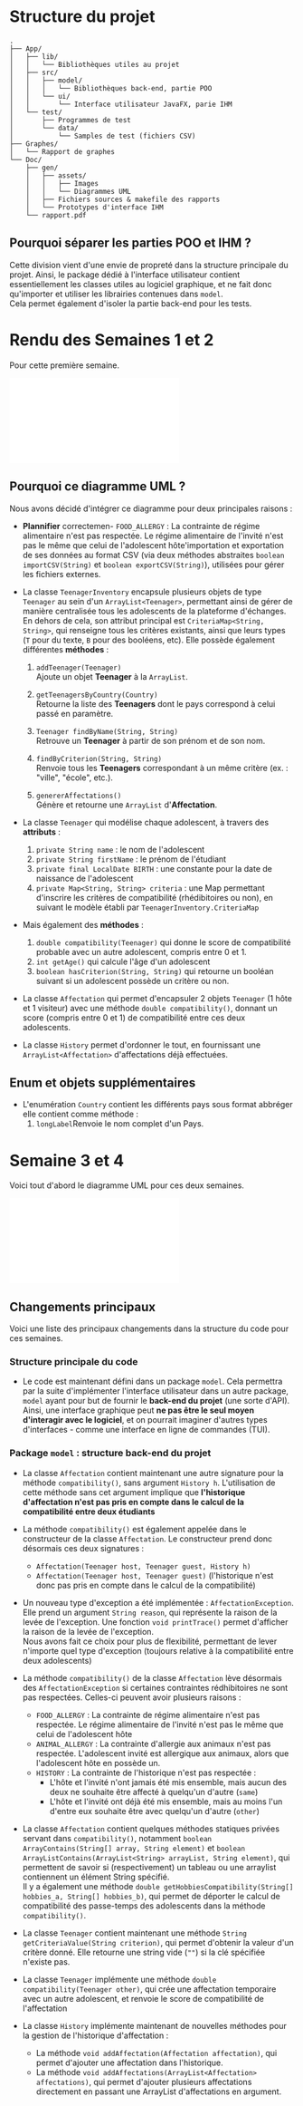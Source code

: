 # Structure du projet 

```
.
├── App/
│   ├── lib/
│   │   └── Bibliothèques utiles au projet
│   ├── src/
│   │   ├── model/
│   │   │   └── Bibliothèques back-end, partie POO
│   │   └── ui/
│   │       └── Interface utilisateur JavaFX, parie IHM
│   └── test/
│       ├── Programmes de test
│       └── data/
│           └── Samples de test (fichiers CSV)
├── Graphes/
│   └── Rapport de graphes
└── Doc/
    ├── gen/
    │   ├── assets/
    │   │   ├── Images
    │   │   └── Diagrammes UML
    │   ├── Fichiers sources & makefile des rapports
    │   └── Prototypes d'interface IHM
    └── rapport.pdf  
```

## Pourquoi séparer les parties POO et IHM ? 

Cette division vient d'une envie de propreté dans la structure principale du projet. Ainsi, le package dédié à l'interface utilisateur contient essentiellement les classes utiles au logiciel graphique, et ne fait donc qu'importer et utiliser les librairies contenues dans `model`.  
Cela permet également d'isoler la partie back-end pour les tests.

# Rendu des Semaines 1 et 2

Pour cette première semaine.

![Diagramme UML du projet](assets/DiagramUML.pdf)

## Pourquoi ce diagramme UML ? 

Nous avons décidé d'intégrer ce diagramme pour deux principales raisons : 
 - **Plannifier** correctemen- `FOOD_ALLERGY` : La contrainte de régime alimentaire n'est pas respectée. Le régime alimentaire de l'invité n'est pas le même que celui de l'adolescent hôte'importation et exportation de ses données au format CSV (via deux méthodes abstraites `boolean importCSV(String)` et `boolean exportCSV(String)`), utilisées pour gérer les fichiers externes. 

- La classe `TeenagerInventory` encapsule plusieurs objets de type `Teenager` au sein d'un `ArrayList<Teenager>`, permettant ainsi de gérer de manière centralisée tous les adolescents de la plateforme d'échanges. En dehors de cela, son attribut principal est `CriteriaMap<String, String>`, qui renseigne tous les critères existants, ainsi que leurs types (`T` pour du texte, `B` pour des booléens, etc). Elle possède également différentes **méthodes** :

    1. `addTeenager(Teenager)`  
   Ajoute un objet **Teenager** à la `ArrayList`.

    2. `getTeenagersByCountry(Country)`  
    Retourne la liste des **Teenagers** dont le pays correspond à celui passé en paramètre.

    3. `Teenager findByName(String, String)`  
    Retrouve un **Teenager** à partir de son prénom et de son nom.

    4. `findByCriterion(String, String)`  
    Renvoie tous les **Teenagers** correspondant à un même critère (ex. : "ville", "école", etc.).

    5. `genererAffectations()`  
    Génère et retourne une `ArrayList` d'**Affectation**.

- La classe `Teenager` qui modélise chaque adolescent, à travers des **attributs** : 
    1. `private String name` : le nom de l'adolescent
    2. `private String firstName` : le prénom de l'étudiant
    3. `private final LocalDate BIRTH` : une constante pour la date de naissance de l'adolescent
    4. `private Map<String, String> criteria` : une Map permettant d'inscrire les critères de compatibilité (rhédibitoires ou non), en suivant le modèle établi par `TeenagerInventory.CriteriaMap`  
 - Mais également des **méthodes** : 
    1. `double compatibility(Teenager)` qui donne le score de compatibilité probable avec un autre adolescent, compris entre 0 et 1.
    2. `int getAge()` qui calcule l'âge d'un adolescent
    3. `boolean hasCriterion(String, String)` qui retourne un booléan suivant si un adolescent possède un critère ou non.
    

- La classe `Affectation` qui permet d'encapsuler 2 objets `Teenager` (1 hôte et 1 visiteur) avec une méthode `double compatibility()`, donnant un score (compris entre 0 et 1) de compatibilité entre ces deux adolescents.

- La classe `History` permet d'ordonner le tout, en fournissant une `ArrayList<Affectation>` d'affectations déjà effectuées. 

## Enum et objets supplémentaires

- L'enumération `Country` contient les différents pays sous format abbréger elle contient comme méthode :
    1. `longLabel`Renvoie le nom complet d'un Pays.

# Semaine 3 et 4

Voici tout d'abord le diagramme UML pour ces deux semaines.

![Diagramme UML du projet semaines 3 et 4](./assets/DiagramUMLS3.pdf)

## Changements principaux 

Voici une liste des principaux changements dans la structure du code pour ces semaines.

### Structure principale du code

 - Le code est maintenant défini dans un package `model`. Cela permettra par la suite d'implémenter l'interface utilisateur dans un autre package, `model` ayant pour but de fournir le **back-end du projet** (une sorte d'API). Ainsi, une interface graphique peut **ne pas être le seul moyen d'interagir avec le logiciel**, et on pourrait imaginer d'autres types d'interfaces - comme une interface en ligne de commandes (TUI).

### Package `model` : structure back-end du projet

 - La classe `Affectation` contient maintenant une autre signature pour la méthode `compatibility()`, sans argument `History h`. L'utilisation de cette méthode sans cet argument implique que **l'historique d'affectation n'est pas pris en compte dans le calcul de la compatibilité entre deux étudiants**

 - La méthode `compatibility()` est également appelée dans le constructeur de la classe  `Affectation`. Le constructeur prend donc désormais ces deux signatures : 
    - `Affectation(Teenager host, Teenager guest, History h)`
    - `Affectation(Teenager host, Teenager guest)` (l'historique n'est donc pas pris en compte dans le calcul de la compatibilité)

 - Un nouveau type d'exception a été implémentée : `AffectationException`. Elle prend un argument `String reason`, qui représente la raison de la levée de l'exception. Une fonction `void printTrace()` permet d'afficher la raison de la levée de l'exception.  
 Nous avons fait ce choix pour plus de flexibilité, permettant de lever n'importe quel type d'exception (toujours relative à la compatibilité entre deux adolescents)

 - La méthode `compatibility()` de la classe `Affectation` lève désormais des `AffectationException` si certaines contraintes rédhibitoires ne sont pas respectées. Celles-ci peuvent avoir plusieurs raisons : 
    - `FOOD_ALLERGY` : La contrainte de régime alimentaire n'est pas respectée. Le régime alimentaire de l'invité n'est pas le même que celui de l'adolescent hôte
    - `ANIMAL_ALLERGY` : La contrainte d'allergie aux animaux n'est pas respectée. L'adolescent invité est allergique aux animaux, alors que l'adolescent hôte en possède un.
    - `HISTORY` : La contrainte de l'historique n'est pas respectée :
        - L'hôte et l'invité n'ont jamais été mis ensemble, mais aucun des deux ne souhaite être affecté à quelqu'un d'autre (`same`)
        - L'hôte et l'invité ont déjà été mis ensemble, mais au moins l'un d'entre eux souhaite être avec quelqu'un d'autre (`other`)
 - La classe `Affectation` contient quelques méthodes statiques privées servant dans `compatibility()`, notamment `boolean ArrayContains(String[] array, String element)` et `boolean ArrayListContains(ArrayList<String> arrayList, String element)`, qui permettent de savoir si (respectivement) un tableau ou une arraylist contiennent un élément String spécifié.  
 Il y a également une méthode `double getHobbiesCompatibility(String[] hobbies_a, String[] hobbies_b)`, qui permet de déporter le calcul de compatibilité des passe-temps des adolescents dans la méthode `compatibility()`.
 - La classe `Teenager` contient maintenant une méthode `String getCriteriaValue(String criterion)`, qui permet d'obtenir la valeur d'un critère donné. Elle retourne une string vide (`""`) si la clé spécifiée n'existe pas.
 - La classe `Teenager` implémente une méthode `double compatibility(Teenager other)`, qui crée une affectation temporaire avec un autre adolescent, et renvoie le score de compatibilité de l'affectation
 - La classe `History` implémente maintenant de nouvelles méthodes pour la gestion de l'historique d'affectation : 
    - La méthode `void addAffectation(Affectation affectation)`, qui permet d'ajouter une affectation dans l'historique.
    - La méthode `void addAffectations(ArrayList<Affectation> affectations)`, qui permet d'ajouter plusieurs affectations directement en passant une ArrayList d'affectations en argument.